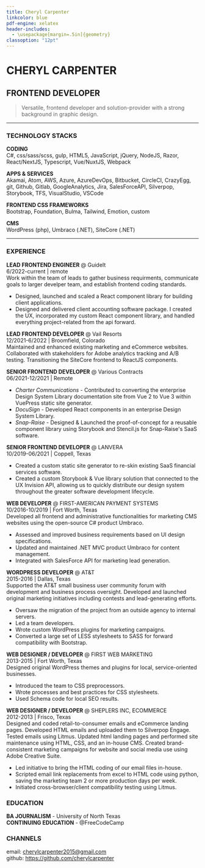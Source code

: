 ```yaml
---
title: Cheryl Carpenter
linkcolor: blue
pdf-engine: xelatex
header-includes:
  - \usepackage[margin=.5in]{geometry}
classoption: "12pt"
---
```


# CHERYL CARPENTER

## FRONTEND DEVELOPER

> Versatile, frontend developer and solution-provider with a strong background in graphic design.

---

### TECHNOLOGY STACKS

**CODING**  
C#, css/sass/scss, gulp, HTML5, JavaScript, jQuery, NodeJS, Razor, React/NextJS, Typescript, Vue/NuxtJS, Webpack

**APPS & SERVICES**  
Akamai, Atom, AWS, Azure, AzureDevOps, Bitbucket, CircleCI, CrazyEgg, git, Github, Gitlab, GoogleAnalytics, Jira, SalesForceAPI, Silverpop, Storybook, TFS, VisualStudio, VSCode

**FRONTEND CSS FRAMEWORKS**  
Bootstrap, Foundation, Bulma, Tailwind, Emotion, custom

**CMS**  
WordPress (php), Umbraco (.NET), SiteCore (.NET)

---

### EXPERIENCE

**LEAD FRONTEND ENGINEER** @ GuideIt  
6/2022-current | remote  
Work within the team of leads to gather business requirments, communicate goals to larger develper team, and establish frontend coding standards.

- Designed, launched and scaled a React component library for building client applications.
- Designed and delivered client accounting software package. I created the UX, incorporated my custom React component library, and handled everything project-related from the api forward.

**LEAD FRONTEND DEVELOPER** @ Vail Resorts  
12/2021-6/2022 | Broomfield, Colorado  
Maintained and enhanced existing marketing and eCommerce websites. Collaborated with stakeholders for Adobe analytics tracking and A/B testing. Transitioning the SiteCore frontend to ReactJS components.

**SENIOR FRONTEND DEVELOPER** @ Various Contracts  
06/2021-12/2021 | Remote

- _Charter Communications_ - Contributed to converting the enterprise Design System Library documentation site from Vue 2 to Vue 3 within VuePress static site generator.
- _DocuSign_ - Developed React components in an enterprise Design System Library.
- _Snap-Raise_ - Designed & Launched the proof-of-concept for a reusable component library using Storybook and Stencil.js for Snap-Raise's SaaS software.

**SENIOR FRONTEND DEVELOPER** @ LANVERA  
10/2019-06/2021 | Coppell, Texas

- Created a custom static site generator to re-skin existing SaaS financial services software.
- Created a custom Storybook & Vue library solution that connected to the UX Invision API, allowing us to quickly distribute our design system throughout the greater software development lifecycle.

**WEB DEVELOPER** @ FIRST-AMERICAN PAYMENT SYSTEMS  
10/2016\-10/2019 | Fort Worth, Texas  
Developed all frontend and administrative functionalities for marketing CMS websites using the open-source C# product Umbraco.

- Assessed and improved business requirements based on UI design specifications.
- Updated and maintained .NET MVC product Umbraco for content management.
- Integrated with SalesForce API for marketing lead generation.

**WORDPRESS DEVELOPER** @ AT&T  
2015-2016 | Dallas, Texas  
Supported the AT&T small business user community forum with development and business process oversight. Developed and launched original marketing initiatives including contests and lead-generating efforts.

- Oversaw the migration of the project from an outside agency to internal servers.
- Led a team developers.
- Wrote custom WordPress plugins for marketing campaigns.
- Converted a large set of LESS stylesheets to SASS for forward compatibility with Bootstrap.

**WEB DESIGNER / DEVELOPER** @ FIRST WEB MARKETING  
2013-2015 | Fort Worth, Texas  
Designed original WordPress themes and plugins for local, service-oriented businesses.

- Introduced the team to CSS preprocessors.
- Wrote processes and best practices for CSS stylesheets.
- Used Schema code for local SEO results.

**WEB DESIGNER / DEVELOPER** @ SHEPLERS INC, ECOMMERCE  
2012-2013 | Frisco, Texas  
Designed and coded retail-to-consumer emails and eCommerce landing pages. Developed HTML emails and uploaded them to Silverpop Engage. Tested emails using Litmus. Updated html landing pages and performed site maintenance using HTML, CSS, and an in-house CMS. Created brand-consistent marketing campaigns for website and social media use using Adobe Creative Suite.

- Led initiative to bring the HTML coding of our email files in-house.
- Scripted email link replacements from excel to HTML code using python, saving the marketing team 2 or more production days per week.
- Initiated cross-browser/client compatibility testing using Litmus.

### EDUCATION

**BA JOURNALISM** - University of North Texas  
**CONTINUING EDUCATION** - @FreeCodeCamp

### CHANNELS

email: cherylcarpenter2015@gmail.com  
github: https://github.com/cherylcarpenter

